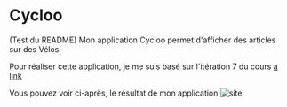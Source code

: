 # Cycloo

(Test du README)
Mon application Cycloo permet d'afficher des articles sur des Vélos

Pour réaliser cette application, je me suis basé sur l'itération 7 du cours 
[a link](https://openclassrooms.com/courses/evoluez-vers-une-architecture-php-professionnelle)


Vous pouvez voir ci-après, le résultat de mon application 
![site](https://cloud.githubusercontent.com/assets/10806801/10480686/e086eb56-726b-11e5-91df-c2b7f2717f13.png)
